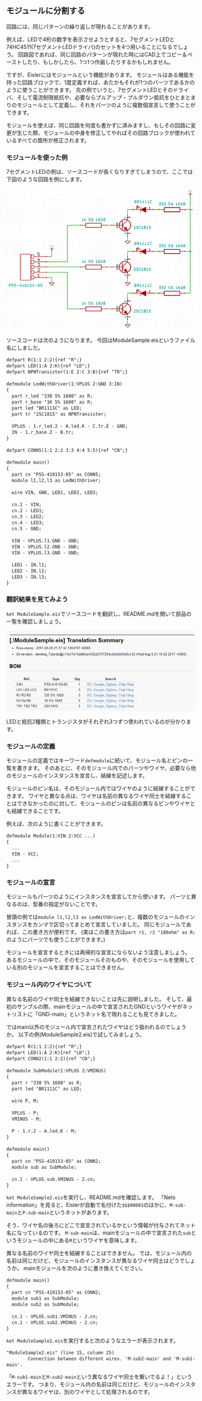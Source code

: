 ## モジュールに分割する

回路には、同じパターンの繰り返しが現れることがあります。

例えば、LEDで4桁の数字を表示させようとすると、7セグメントLEDと74HC4511(7セグメントLEDドライバ)のセットを4つ用いることになるでしょう。
回路図であれば、同じ回路のパターンが現れた時にはCAD上でコピー＆ペーストしたり、もしかしたら、1つ1つ作画したりするかもしれません。

ですが、Eislerにはモジュールという機能があります。
モジュールはある機能を持った回路ブロックで、1度定義すれば、あたかもそれが1つのパーツであるかのように使うことができます。
先の例でいうと、7セグメントLEDとそのドライバ、そして電流制限抵抗や、必要ならプルアップ・プルダウン抵抗をひとまとまりのモジュールとして定義し、それをパーツのように複数個宣言して使うことができます。

モジュールを使えば、同じ回路を何度も書かずに済みますし、もしその回路に変更が生じた際、モジュールの中身を修正してやればその回路ブロックが使われているすべての箇所が修正されます。

### モジュールを使った例

7セグメントLEDの例は、ソースコードが長くなりすぎてしまうので、ここでは下図のような回路を例にします。

![Schematic](resource\Module\Schematic.png)

ソースコードは次のようになります。
今回はModuleSample.eisというファイル名にしました。

```ModuleSample.eis
defpart R(1:1 2:2){ref "R";}
defpart LED(1:A 2:K){ref "LD";}
defpart NPNTransister(1:E 2:C 3:B){ref "TR";}

defmodule LedWithDriver(1:VPLUS 2:GND 3:IN)
{
  part r_led "330 5% 1608" as R;
  part r_base "1K 5% 1608" as R;
  part led "BR1111C" as LED;
  part tr "2SC1815" as NPNTransister;

  VPLUS - 1.r_led.2 - A.led.K - C.tr.E - GND;
  IN - 1.r_base.2 - B.tr;
}

defpart CONN5(1:1 2:2 3:3 4:4 5:5){ref "CN";}

defmodule main()
{
  part cn "PSS-410153-05" as CONN5;
  module l1,l2,l3 as LedWithDriver;

  wire VIN, GND, LED1, LED2, LED3;

  cn.1 - VIN;
  cn.2 - LED1;
  cn.3 - LED2;
  cn.4 - LED3;
  cn.5 - GND;

  VIN - VPLUS.l1.GND - GND;
  VIN - VPLUS.l2.GND - GND;
  VIN - VPLUS.l3.GND - GND;

  LED1 - IN.l1;
  LED2 - IN.l2;
  LED3 - IN.l3;
}
```

### 翻訳結果を見てみよう

`ket ModuleSample.eis`でソースコードを翻訳し、README.mdを開いて部品の一覧を確認しましょう。

![Schematic](resource\Module\README.png)

LEDと抵抗2種類とトランジスタがそれぞれ3つずつ使われているのが分かります。


### モジュールの定義

モジュールの定義ではキーワード`defmodule`に続いて、モジュール名とピンの一覧を書きます。
そのあとに、そのモジュール内でのパーツやワイヤ、必要なら他のモジュールのインスタンスを宣言し、結線を記述します。

モジュールのピン名は、そのモジュール内ではワイヤのように結線することができます。
ワイヤと異なる点は、ワイヤは名前の異なるワイヤ同士を結線することはできなかったのに対して、モジュールのピンは名前の異なるピンやワイヤとも結線できることです。

例えば、次のように書くことができます。

```
defmodule Module(1:VIN 2:VCC ...)
{
  ...
  VIN - VCC;
  ...
}
```

### モジュールの宣言

モジュールもパーツのようにインスタンスを宣言してから使います。
パーツと異なるのは、型番の指定がないことです。

冒頭の例では`module l1,l2,l3 as LedWithDriver;`と、複数のモジュールのインスタンスをカンマで区切ってまとめて宣言していました。
同じモジュールであれば、この書き方が便利です。
(実はこの書き方は`part r1, r2 "100ohm" as R;`のようにパーツでも使うことができます。)

モジュールを宣言するときには再帰的な宣言にならないよう注意しましょう。
あるモジュールの中で、そのモジュールそのものや、そのモジュールを使用している別のモジュールを宣言することはできません。

### モジュール内のワイヤについて

異なる名前のワイヤ同士を結線できないことは先に説明しました。
そして、最初のサンプルの際、mainモジュールの中で宣言されたGNDというワイヤがネットリストに「GND-main」というネット名で現れることも見てきました。

ではmain以外のモジュール内で宣言されたワイヤはどう扱われるのでしょうか。
以下の例(ModuleSample2.eis)で試してみましょう。

```ModuleSample2.eis
defpart R(1:1 2:2){ref "R";}
defpart LED(1:A 2:K){ref "LD";}
defpart CONN2(1:1 2:2){ref "CN";}

defmodule SubModule(1:VPLUS 2:VMINUS)
{
  part r "330 5% 1608" as R;
  part led "BR1111C" as LED;

  wire P, M;

  VPLUS - P;
  VMINUS - M;

  P - 1.r.2 - A.led.K - M;
}

defmodule main()
{
  part cn "PSS-410153-05" as CONN2;
  module sub as SubModule;

  cn.1 - VPLUS.sub.VMINUS - 2.cn;
}
```

`ket ModuleSample2.eis`を実行し、README.mdを確認します。
「Nets information」を見ると、Eislerが自動で名付けた`$$$00001`のほかに、`M-sub-main`と`P-sub-main`というネットがあります。

そう、ワイヤ名の後ろにどこで宣言されているかという情報が付与されてネット名になっているのです。
`M-sub-main`は、mainモジュールの中で宣言された`sub`というモジュールの中にある`M`というワイヤを意味します。

異なる名前のワイヤ同士を結線することはできません。
では、モジュール内の名前は同じだけど、モジュールのインスタンスが異なるワイヤ同士はどうでしょうか。
mainモジュールを次のように書き換えてください。

```
defmodule main()
{
  part cn "PSS-410153-05" as CONN2;
  module sub1 as SubModule;
  module sub2 as SubModule;

  cn.1 - VPLUS.sub1.VMINUS - 2.cn;
  cn.1 - VPLUS.sub2.VMINUS - 2.cn;
}
```

`ket ModuleSample2.eis`を実行すると次のようなエラーが表示されます。

```
"ModuleSample2.eis" (line 15, column 25)
        Connection between different wires. 'M-sub2-main' and 'M-sub1-main'.
```

「`M-sub1-main`と`M-sub2-main`という異なるワイヤ同士を繋いでるよ！」というエラーです。
つまり、モジュール内の名前は同じだけど、モジュールのインスタンスが異なるワイヤは、別のワイヤとして処理されるのです。
